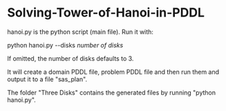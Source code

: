 # Solving-Tower-of-Hanoi-in-PDDL

hanoi.py is the python script (main file). Run it with: 

python hanoi.py --disks _number of disks_ 

If omitted, the number of disks defaults to 3.
  
It will create a domain PDDL file, problem PDDL file and then run them and output it to a file "sas_plan".
  
  
The folder "Three Disks" contains the generated files by running "python hanoi.py".

